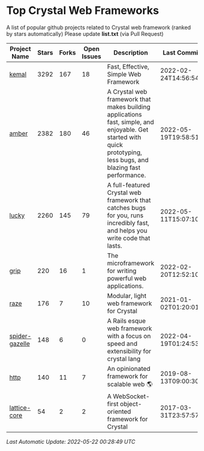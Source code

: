 # Top Crystal Web Frameworks

A list of popular github projects related to Crystal web framework (ranked by stars automatically)
Please update **list.txt** (via Pull Request)

| Project Name | Stars | Forks | Open Issues | Description | Last Commit |
| ------------ | ----- | ----- | ----------- | ----------- | ----------- |
| [kemal](https://github.com/kemalcr/kemal) |3292|167|18|Fast, Effective, Simple Web Framework|2022-02-24T14:56:54Z|
| [amber](https://github.com/amberframework/amber) |2382|180|46|A Crystal web framework that makes building applications fast, simple, and enjoyable. Get started with quick prototyping, less bugs, and blazing fast performance.|2022-05-19T19:58:51Z|
| [lucky](https://github.com/luckyframework/lucky) |2260|145|79|A full-featured Crystal web framework that catches bugs for you, runs incredibly fast, and helps you write code that lasts.|2022-05-11T15:07:10Z|
| [grip](https://github.com/grip-framework/grip) |220|16|1|The microframework for writing powerful web applications.|2022-02-20T12:52:10Z|
| [raze](https://github.com/samueleaton/raze) |176|7|10|Modular, light web framework for Crystal|2021-01-02T01:20:01Z|
| [spider-gazelle](https://github.com/spider-gazelle/spider-gazelle) |148|6|0|A Rails esque web framework with a focus on speed and extensibility for crystal lang|2022-04-19T01:24:53Z|
| [http](https://github.com/onyxframework/http) |140|11|7|An opinionated framework for scalable web 🌎|2019-08-13T09:00:30Z|
| [lattice-core](https://github.com/jasonl99/lattice-core) |54|2|2|A WebSocket-first object-oriented framework for Crystal|2017-03-31T23:57:57Z|

*Last Automatic Update: 2022-05-22 00:28:49 UTC*
